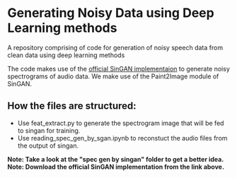 # Generating Noisy Data using Deep Learning methods

A repository comprising of code for generation of noisy speech data from clean data using deep learning methods

The code makes use of the [official SinGAN implementaion](https://github.com/tamarott/SinGAN) to generate noisy spectrograms of audio data.
We make use of the Paint2Image module of SinGAN.

## How the files are structured:

- Use feat_extract.py to generate the spectrogram image that will be fed to singan for training.
- Use reading_spec_gen_by_sgan.ipynb to reconstuct the audio files from the output of singan.

**Note: Take a look at the "spec gen by singan" folder to get a better idea.**  
**Note: Download the official SinGAN implementation from the link above.**
